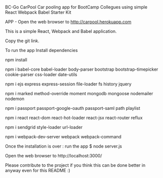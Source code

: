 

BC-Go CarPool
Car pooling app for BootCamp Collegues using simple React Webpack Babel Starter Kit

APP - Open the web browser to http://carpool.herokuapp.com

This is a simple React, Webpack and Babel application.

Copy the git link. 

To run the app
Install dependencies

npm install

npm i babel-core babel-loader body-parser bootstrap bootstrap-timepicker cookie-parser css-loader date-utils 

npm i ejs express express-session file-loader fs history jquery

npm i marked method-override moment mongodb mongoose nodemailer nodemon 

npm i passport passport-google-oauth passport-saml path playlist 

npm i react react-dom react-hot-loader react-jsx react-router reflux

npm i sendgrid style-loader url-loader

npm i webpack-dev-server webpack webpack-command

Once the installation is over : run the app
$ node server.js

Open the web browser to http://localhost:3000/

Please contribute to the project if you think this can be done better in anyway even for this README :)
